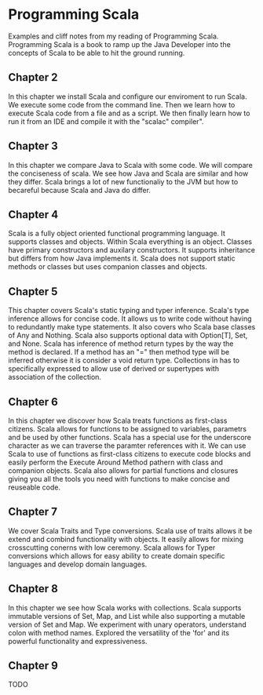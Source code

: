 # Programming Scala
Examples and cliff notes from my reading of Programming Scala. Programming Scala is a book to ramp up the Java Developer into the concepts of Scala to be able to hit the ground running.

## Chapter 2
In this chapter we install Scala and configure our enviroment to run Scala. We execute some code from the command line. Then we learn how to execute Scala code from a file and as a script. We then finally learn how to run it from an IDE and compile it with the "scalac" compiler".

## Chapter 3
In this chapter we compare Java to Scala with some code. We will compare the conciseness of scala. We see how Java and Scala are similar and how they differ. Scala brings a lot of new functionaliy to the JVM but how to becareful because Scala and Java do differ.

## Chapter 4
Scala is a fully object oriented functional programming language. It supports classes and objects. Within Scala everything is an object. Classes have primary constructors and auxilary constructors. It supports inheritance but differs from how Java implements it. Scala does not support static methods or classes but uses companion classes and objects.

## Chapter 5
This chapter covers Scala's static typing and typer inference. Scala's type inference allows for concise code. It allows us to write code without having to redundantly make type statements. It also covers who Scala base classes of Any and Nothing. Scala also supports optional data with Option[T], Set, and None. Scala has inference of method return types by the way the method is declared. If a method has an "=" then method type will be inferred otherwise it is consider a void return type. Collections in has to specifically expressed to allow use of derived or supertypes with association of the collection.

## Chapter 6
In this chapter we discover how Scala treats functions as first-class citizens. Scala allows for functions to be assigned to variables, parametrs and be used by other functions. Scala has a special use for the underscore character as we can traverse the paramter references with it. We can use Scala to use of functions as first-class citizens to execute code blocks and easily perform the Execute Around Method pathern with class and companion objects. Scala also allows for partial functions and closures giving you all the tools you need with functions to make concise and reuseable code.

## Chapter 7
We cover Scala Traits and Type conversions. Scala use of traits allows it be extend and combind functionality with objects. It easily allows for mixing crosscutting conerns with low ceremony. Scala allows for Typer conversions which allows for easy ability to create domain specific languages and develop domain languages.

## Chapter 8
In this chapter we see how Scala works with collections. Scala supports immutable versions of Set, Map, and List while also supporting a mutable version of Set and Map. We experiment with unary operators, understand colon with method names. Explored the versatility of the 'for' and its powerful functionality and expressiveness.

## Chapter 9
TODO
